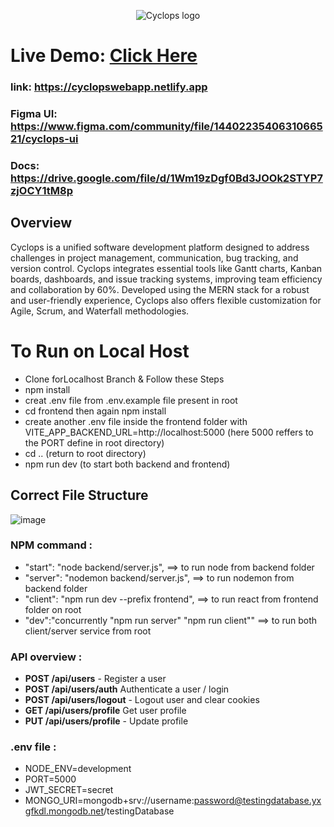 <p align="center">
    <img src="https://i.imgur.com/L67hMEe.png" alt="Cyclops logo">
</p>


# Live Demo: [Click Here](https://cyclopswebapp.netlify.app)
### link: https://cyclopswebapp.netlify.app
### Figma UI: https://www.figma.com/community/file/1440223540631066521/cyclops-ui
### Docs: https://drive.google.com/file/d/1Wm19zDgf0Bd3JOOk2STYP7zjOCY1tM8p

## Overview
Cyclops is a unified software development platform designed to address challenges in project management, communication, bug tracking, and version control. Cyclops integrates essential tools like Gantt charts, Kanban boards, dashboards, and issue tracking systems, improving team efficiency and collaboration by 60%. Developed using the MERN stack for a robust and user-friendly experience, Cyclops also offers flexible customization for Agile, Scrum, and Waterfall methodologies.

# To Run on Local Host
- Clone forLocalhost Branch & Follow these Steps
- npm install
- creat .env file from .env.example file present in root 
- cd frontend then again npm install
- create another .env file inside the frontend folder with VITE_APP_BACKEND_URL=http://localhost:5000 (here 5000 reffers to the PORT define in root directory)
- cd .. (return to root directory)
- npm run dev (to start both backend and frontend)

## Correct File Structure
![image](https://github.com/user-attachments/assets/c684f582-fd96-41fb-8ed4-0f5d45b9af26)



### NPM command :

- "start": "node backend/server.js", ==> to run node from backend folder
- "server": "nodemon backend/server.js", ==> to run nodemon from backend folder
- "client": "npm run dev --prefix frontend", ==> to run react from frontend folder on root
- "dev":"concurrently \"npm run server\" \"npm run client\"" ==> to run both client/server service from root

### API overview :

- **POST /api/users** - Register a user
- **POST /api/users/auth** Authenticate a user / login
- **POST /api/users/logout** - Logout user and clear cookies
- **GET /api/users/profile** Get user profile
- **PUT /api/users/profile** - Update profile

### .env file :

- NODE_ENV=development
- PORT=5000
- JWT_SECRET=secret
- MONGO_URI=mongodb+srv://username:password@testingdatabase.yxgfkdl.mongodb.net/testingDatabase
